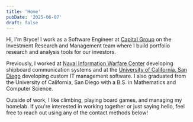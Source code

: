 ```yaml
---
title: 'Home'
pubDate: '2025-06-07'
draft: false
---
```


Hi, I'm Bryce! I work as a Software Engineer at [Capital Group](https://www.capitalgroup.com/) on the Investment Research and Management team where I build portfolio research and analysis tools for our investors.

Previously, I worked at [Naval Information Warfare Center](https://www.niwcpacific.navy.mil/) developing shipboard communication systems and at the [University of California, San Diego](https://blink.ucsd.edu/technology/index.html) developing custom IT management software. I also graduated from the University of California, San Diego with a B.S. in Mathematics and Computer Science.

Outside of work, I like climbing, playing board games, and managing my homelab. If you're interested in working together or just saying hello, feel free to reach out using any of the contact methods below!
